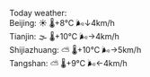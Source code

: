Today weather:  
Beijing: ☀️   🌡️+8°C 🌬️↓4km/h  
Tianjin: 🌫  🌡️+10°C 🌬️→4km/h  
Shijiazhuang: ⛅️  🌡️+10°C 🌬️→5km/h  
Tangshan: ⛅️  🌡️+9°C 🌬️←4km/h  
